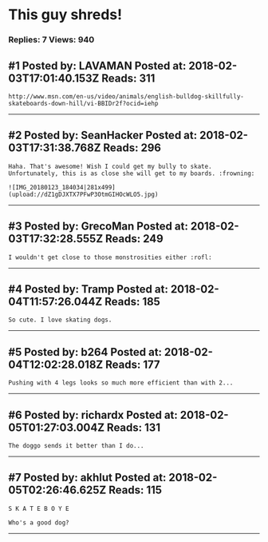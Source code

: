 # This guy shreds!

### Replies: 7 Views: 940

## \#1 Posted by: LAVAMAN Posted at: 2018-02-03T17:01:40.153Z Reads: 311

```
http://www.msn.com/en-us/video/animals/english-bulldog-skillfully-skateboards-down-hill/vi-BBIDr2f?ocid=iehp
```

---
## \#2 Posted by: SeanHacker Posted at: 2018-02-03T17:31:38.768Z Reads: 296

```
Haha. That's awesome! Wish I could get my bully to skate. Unfortunately, this is as close she will get to my boards. :frowning: 

![IMG_20180123_184034|281x499](upload://dZ1gDJXTX7PFwP3OtmGIHOcWLO5.jpg)
```

---
## \#3 Posted by: GrecoMan Posted at: 2018-02-03T17:32:28.555Z Reads: 249

```
I wouldn't get close to those monstrosities either :rofl:
```

---
## \#4 Posted by: Tramp Posted at: 2018-02-04T11:57:26.044Z Reads: 185

```
So cute. I love skating dogs.
```

---
## \#5 Posted by: b264 Posted at: 2018-02-04T12:02:28.018Z Reads: 177

```
Pushing with 4 legs looks so much more efficient than with 2...
```

---
## \#6 Posted by: richardx Posted at: 2018-02-05T01:27:03.004Z Reads: 131

```
The doggo sends it better than I do...
```

---
## \#7 Posted by: akhlut Posted at: 2018-02-05T02:26:46.625Z Reads: 115

```
S K A T E B O Y E

Who's a good dog?
```

---
